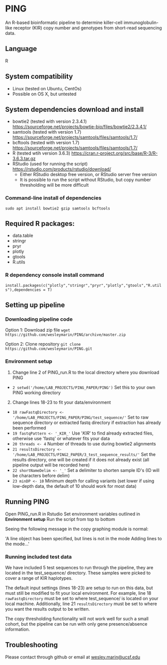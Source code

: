 # PING
An R-based bioinformatic pipeline to determine killer-cell immunoglobulin-like receptor (KIR) copy number and genotypes from short-read sequencing data.

## Language
R

## System compatibility
* Linux (tested on Ubuntu, CentOs)
* Possible on OS X, but untested
  
## System dependencies download and install
* bowtie2 (tested with version 2.3.4.1) https://sourceforge.net/projects/bowtie-bio/files/bowtie2/2.3.4.1/
* samtools (tested with version 1.7) https://sourceforge.net/projects/samtools/files/samtools/1.7/
* bcftools (tested with version 1.7) https://sourceforge.net/projects/samtools/files/samtools/1.7/
* R (tested wtih version 3.6.3) https://cran.r-project.org/src/base/R-3/R-3.6.3.tar.gz
* RStudio (used for running the script) https://rstudio.com/products/rstudio/download/
  - Either RStudio desktop free version, or RStudio server free version
  - It is possible to run the script without RStudio, but copy number thresholding will be more difficult

### Command-line install of dependencies
`sudo apt install bowtie2 gzip samtools bcftools`

## Required R packages:    
* data.table 
* stringr
* pryr 
* plotly 
* gtools 
* R.utils
 
### R dependency console install command
`install.packages(c("plotly","stringr","pryr","plotly","gtools","R.utils"),dependencies = T)`

## Setting up pipeline
### Downloading pipeline code
Option 1: Download zip file `wget https://github.com/wesleymarin/PING/archive/master.zip`

Option 2: Clone repository `git clone https://github.com/wesleymarin/PING.git`

### Environment setup
1. Change line 2 of PING_run.R to the local directory where you download PING
  - `2 setwd('/home/LAB_PROJECTS/PING_PAPER/PING')` Set this to your own PING working directory
2. Change lines 18-23 to fit your data/environment
  - `18 rawFastqDirectory <- '/home/LAB_PROJECTS/PING_PAPER/PING/test_sequence/'` Set to raw sequence directory or extracted fastq directory if extraction has already been performed
  - `19 fastqPattern <- '_KIR_'` Use '_KIR_' to find already extracted files, otherwise use 'fastq' or whatever fits your data
  - `20 threads <- 4` Number of threads to use during bowtie2 alignments
  - `21 resultsDirectory <- '/home/LAB_PROJECTS/PING2_PAPER/3_test_sequence_results/'` Set the results directory, one will be created if it does not already exist (all pipeline output will be recorded here)
  - `22 shortNameDelim <- '_'` Set a delimiter to shorten sample ID's (ID will be characters before delim)
  - `23 minDP <- 10` Minimum depth for calling variants (set lower if using low-depth data, the default of 10 should work for most data)

## Running PING
Open PING_run.R in Rstudio
Set environment variables outlined in **Environment setup**
Run the script from top to bottom


Seeing the following message in the copy graphing module is normal:

'A line object has been specified, but lines is not in the mode
Adding lines to the mode...'

### Running included test data
We have included 5 test sequences to run through the pipeline, they are located in the test_sequence/ directory. These samples were picked to cover a range of KIR haplotypes.


The default input settings (lines 18-23) are setup to run on this data, but must still be modified to fit your local environment. For example, line 18 `rawFastqDirectory` must be set to where test_sequence/ is located on your local machine. Additionally, line 21 `resultsDirectory` must be set to where you want the results output to be written.


The copy thresholding functionality will not work well for such a small cohort, but the pipeline can be run with only gene presence/absence information.

## Troubleshooting
Please contact through github or email at wesley.marin@ucsf.edu
